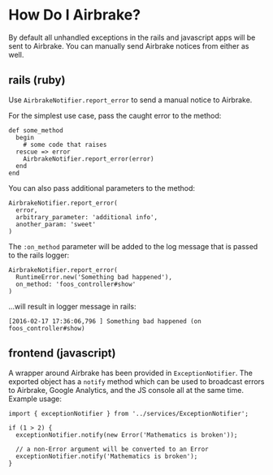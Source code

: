 # How Do I Airbrake?

By default all unhandled exceptions in the rails and javascript apps will be sent to Airbrake.
You can manually send Airbrake notices from either as well.

## rails (ruby)

Use `AirbrakeNotifier.report_error` to send a manual notice to Airbrake.

For the simplest use case, pass the caught error to the method:
```
def some_method
  begin
    # some code that raises
  rescue => error
    AirbrakeNotifier.report_error(error)
  end
end
```

You can also pass additional parameters to the method:
```
AirbrakeNotifier.report_error(
  error,
  arbitrary_parameter: 'additional info',
  another_param: 'sweet'
)
```

The `:on_method` parameter will be added to the log message that is passed to the rails logger:
```
AirbrakeNotifier.report_error(
  RuntimeError.new('Something bad happened'),
  on_method: 'foos_controller#show'
)
```
...will result in logger message in rails:
```
[2016-02-17 17:36:06,796 ] Something bad happened (on foos_controller#show)
```

## frontend (javascript)

A wrapper around Airbrake has been provided in `ExceptionNotifier`. The exported object
has a `notify` method which can be used to broadcast errors to Airbrake, Google Analytics,
and the JS console all at the same time. Example usage:

```
import { exceptionNotifier } from '../services/ExceptionNotifier';

if (1 > 2) {
  exceptionNotifier.notify(new Error('Mathematics is broken'));

  // a non-Error argument will be converted to an Error
  exceptionNotifier.notify('Mathematics is broken');
}
```

